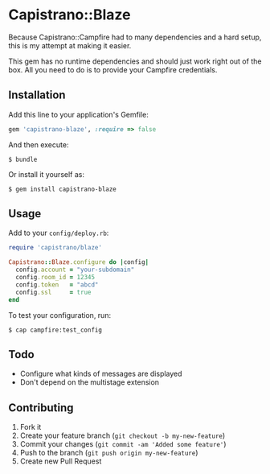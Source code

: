 # Capistrano::Blaze

Because Capistrano::Campfire had to many dependencies and a hard setup, this is
my attempt at making it easier.

This gem has no runtime dependencies and should just work right out of the box.
All you need to do is to provide your Campfire credentials.

## Installation

Add this line to your application's Gemfile:

``` ruby
gem 'capistrano-blaze', :require => false
```

And then execute:

``` shell
$ bundle
```

Or install it yourself as:

``` shell
$ gem install capistrano-blaze
```

## Usage

Add to your `config/deploy.rb`:

``` ruby
require 'capistrano/blaze'

Capistrano::Blaze.configure do |config|
  config.account = "your-subdomain"
  config.room_id = 12345
  config.token   = "abcd"
  config.ssl     = true
end
```

To test your configuration, run:

``` shell
$ cap campfire:test_config
```

## Todo

* Configure what kinds of messages are displayed
* Don't depend on the multistage extension

## Contributing

1. Fork it
2. Create your feature branch (`git checkout -b my-new-feature`)
3. Commit your changes (`git commit -am 'Added some feature'`)
4. Push to the branch (`git push origin my-new-feature`)
5. Create new Pull Request
